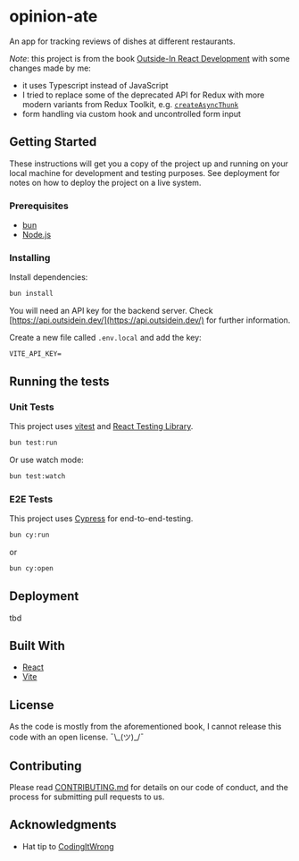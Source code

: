 # opinion-ate

An app for tracking reviews of dishes at different restaurants.

_Note_: this project is from the book [Outside-In React Development](https://outsidein.dev/) with some changes made by me:

- it uses Typescript instead of JavaScript
- I tried to replace some of the deprecated API for Redux with more modern variants from Redux Toolkit, e.g. [`createAsyncThunk`](https://redux-toolkit.js.org/usage/usage-with-typescript#createasyncthunk)
- form handling via custom hook and uncontrolled form input

## Getting Started

These instructions will get you a copy of the project up and running on your local machine for development and testing purposes. See deployment for notes on how to deploy the project on a live system.

### Prerequisites

- [bun](https://bun.sh)
- [Node.js](https://nodejs.org)

### Installing

Install dependencies:

```sh
bun install
```

You will need an API key for the backend server. Check [https://api.outsidein.dev/](https://api.outsidein.dev/) for further information.

Create a new file called `.env.local` and add the key:

```
VITE_API_KEY=
```

## Running the tests

### Unit Tests

This project uses [vitest](vitest.dev) and [React Testing Library](https://testing-library.com/).

```sh
bun test:run
```

Or use watch mode:

```sh
bun test:watch
```

### E2E Tests

This project uses [Cypress](https://www.cypress.io/) for end-to-end-testing.

```sh
bun cy:run
```

or

```sh
bun cy:open
```

## Deployment

tbd

## Built With

- [React](https://reactjs.org)
- [Vite](https://vitejs.dev)

## License

As the code is mostly from the aforementioned book, I cannot release this code with an open license. ¯\\\_(ツ)\_/¯

## Contributing

Please read [CONTRIBUTING.md](./CONTRIBUTING.md) for details on our code of conduct, and the process for submitting pull requests to us.

## Acknowledgments

- Hat tip to [CodingItWrong](https://github.com/CodingItWrongDemo/opinion-ate)
